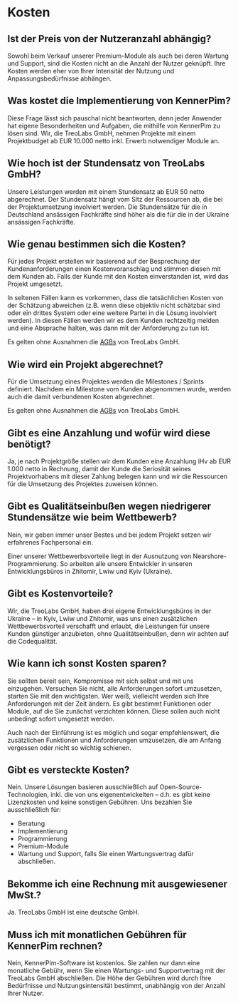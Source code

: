 # Kosten



## Ist der Preis von der Nutzeranzahl abhängig?

Sowohl beim Verkauf unserer Premium-Module als auch bei deren Wartung und Support, sind die Kosten nicht an die Anzahl der Nutzer geknüpft. Ihre Kosten werden eher von Ihrer Intensität der Nutzung und Anpassungsbedürfnisse abhängen.



## Was kostet die Implementierung von KennerPim?

Diese Frage lässt sich pauschal nicht beantworten, denn jeder Anwender hat eigene Besonderheiten und Aufgaben, die mithilfe von KennerPim zu lösen sind. Wir, die TreoLabs GmbH, nehmen Projekte mit einem Projektbudget ab EUR 10.000 netto inkl. Erwerb notwendiger Module an.



## Wie hoch ist der Stundensatz von TreoLabs GmbH?

Unsere Leistungen werden mit einem Stundensatz ab EUR 50 netto abgerechnet. Der Stundensatz hängt vom Sitz der Ressourcen ab, die bei der Projektumsetzung involviert werden. Die Stundensätze für die in Deutschland ansässigen Fachkräfte sind höher als die für die in der Ukraine ansässigen Fachkräfte.



## Wie genau bestimmen sich die Kosten?

Für jedes Projekt erstellen wir basierend auf der Besprechung der Kundenanforderungen einen Kostenvoranschlag und stimmen diesen mit dem Kunden ab. Falls der Kunde mit den Kosten einverstanden ist, wird das Projekt umgesetzt.

In seltenen Fällen kann es vorkommen, dass die tatsächlichen Kosten von der Schätzung abweichen (z.B. wenn diese objektiv nicht schätzbar sind oder ein drittes System oder eine weitere Partei in die Lösung involviert werden). In diesen Fällen werden wir es dem Kunden rechtzeitig melden und eine Absprache halten, was dann mit der Anforderung zu tun ist.

Es gelten ohne Ausnahmen die [AGBs](https://treopim.com/de/agb) von TreoLabs GmbH.



## Wie wird ein Projekt abgerechnet?

Für die Umsetzung eines Projektes werden die Milestones / Sprints definiert. Nachdem ein Milestone vom Kunden abgenommen wurde, werden auch die damit verbundenen Kosten abgerechnet.

Es gelten ohne Ausnahmen die [AGBs](https://treopim.com/de/agb) von TreoLabs GmbH.

  

## Gibt es eine Anzahlung und wofür wird diese benötigt?

Ja, je nach Projektgröße stellen wir dem Kunden eine Anzahlung iHv ab EUR 1.000 netto in Rechnung, damit der Kunde die Seriosität seines Projektvorhabens mit dieser Zahlung belegen kann und wir die Ressourcen für die Umsetzung des Projektes zuweisen können.

  

## Gibt es Qualitätseinbußen wegen niedrigerer Stundensätze wie beim Wettbewerb?

Nein, wir geben immer unser Bestes und bei jedem Projekt setzen wir erfahrenes Fachpersonal ein.

Einer unserer Wettbewerbsvorteile liegt in der Ausnutzung von Nearshore-Programmierung. So arbeiten alle unsere Entwickler in unseren Entwicklungsbüros in Zhitomir, Lwiw und Kyiv (Ukraine).

  

## Gibt es Kostenvorteile?

Wir, die TreoLabs GmbH, haben drei eigene Entwicklungsbüros in der Ukraine – in Kyiv, Lwiw und Zhitomir, was uns einen zusätzlichen Wettbewerbsvorteil verschafft und erlaubt, die Leistungen für unsere Kunden günstiger anzubieten, ohne Qualitätseinbußen, denn wir achten auf die Codequalität.

  

## Wie kann ich sonst Kosten sparen?

Sie sollten bereit sein, Kompromisse mit sich selbst und mit uns einzugehen. Versuchen Sie nicht, alle Anforderungen sofort umzusetzen, starten Sie mit den wichtigsten. Wer weiß, vielleicht werden sich Ihre Anforderungen mit der Zeit ändern. Es gibt bestimmt Funktionen oder Module, auf die Sie zunächst verzichten können. Diese sollen auch nicht unbedingt sofort umgesetzt werden.

Auch nach der Einführung ist es möglich und sogar empfehlenswert, die zusätzlichen Funktionen und Anforderungen umzusetzen, die am Anfang vergessen oder nicht so wichtig schienen.

  

## Gibt es versteckte Kosten?

Nein. Unsere Lösungen basieren ausschließlich auf Open-Source-Technologien, inkl. die von uns eigenentwickelten – d.h. es gibt keine Lizenzkosten und keine sonstigen Gebühren. Uns bezahlen Sie ausschließlich für:

- Beratung
- Implementierung
- Programmierung
- Premium-Module
- Wartung und Support, falls Sie einen Wartungsvertrag dafür abschließen.




## Bekomme ich eine Rechnung mit ausgewiesener MwSt.?

Ja. TreoLabs GmbH ist eine deutsche GmbH.



## Muss ich mit monatlichen Gebühren für KennerPim rechnen?

Nein, KennerPim-Software ist kostenlos. Sie zahlen nur dann eine monatliche Gebühr, wenn Sie einen Wartungs- und Supportvertrag mit der TreoLabs GmbH abschließen. Die Höhe der Gebühren wird durch Ihre Bedürfnisse und Nutzungsintensität bestimmt, unabhängig von der Anzahl Ihrer Nutzer.
